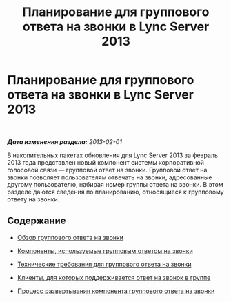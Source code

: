 ﻿---
title: Планирование для группового ответа на звонки в Lync Server 2013
TOCTitle: Планирование для группового ответа на звонки в Lync Server 2013
ms:assetid: 6d306466-778f-4c6a-9b6a-35dcd0d1811e
ms:mtpsurl: https://technet.microsoft.com/ru-ru/library/JJ945636(v=OCS.15)
ms:contentKeyID: 52058246
ms.date: 05/19/2016
mtps_version: v=OCS.15
ms.translationtype: HT
---

# Планирование для группового ответа на звонки в Lync Server 2013

 

_**Дата изменения раздела:** 2013-02-01_

В накопительных пакетах обновления для Lync Server 2013 за февраль 2013 года представлен новый компонент системы корпоративной голосовой связи — групповой ответ на звонки. Групповой ответ на звонки позволяет пользователям отвечать на звонки, адресованные другому пользователю, набирая номер группы ответа на звонки. В этом разделе даются сведения по планированию, относящиеся к групповому ответу на звонки.

## Содержание

  - [Обзор группового ответа на звонки](lync-server-2013-overview-of-group-call-pickup.md)

  - [Компоненты, используемые групповым ответом на звонки](lync-server-2013-components-used-by-group-call-pickup.md)

  - [Технические требования для группового ответа на звонки](lync-server-2013-technical-requirements-for-group-call-pickup.md)

  - [Клиенты, для которых поддерживается ответ на звонок в группе](lync-server-2013-clients-supported-for-group-call-pickup.md)

  - [Процесс развертывания компонента группового ответа на звонки](lync-server-2013-deployment-process-for-group-call-pickup.md)

